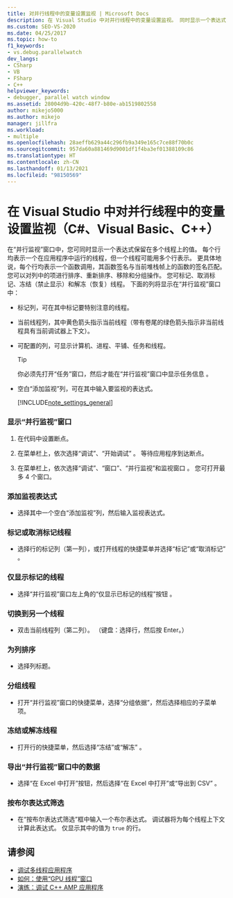 ```yaml
---
title: 对并行线程中的变量设置监视 | Microsoft Docs
description: 在 Visual Studio 中对并行线程中的变量设置监视。 同时显示一个表达式在多个线程上保留的值。
ms.custom: SEO-VS-2020
ms.date: 04/25/2017
ms.topic: how-to
f1_keywords:
- vs.debug.parallelwatch
dev_langs:
- CSharp
- VB
- FSharp
- C++
helpviewer_keywords:
- debugger, parallel watch window
ms.assetid: 28004d9b-420c-48f7-b80e-ab1519802558
author: mikejo5000
ms.author: mikejo
manager: jillfra
ms.workload:
- multiple
ms.openlocfilehash: 28aeffb629a44c296fb9a349e165c7ce88f70b0c
ms.sourcegitcommit: 957da60a881469d9001df1f4ba3ef01388109c86
ms.translationtype: HT
ms.contentlocale: zh-CN
ms.lasthandoff: 01/13/2021
ms.locfileid: "98150569"
---
```

# <a name="set-a-watch-on-variables-in-parallel-threads-in-visual-studio-c-visual-basic-c"></a>在 Visual Studio 中对并行线程中的变量设置监视（C#、Visual Basic、C++）
在“并行监视”窗口中，您可同时显示一个表达式保留在多个线程上的值。 每个行均表示一个在应用程序中运行的线程，但一个线程可能用多个行表示。 更具体地说，每个行均表示一个函数调用，其函数签名与当前堆栈帧上的函数的签名匹配。 您可以对列中的项进行排序、重新排序、移除和分组操作。 您可标记、取消标记、冻结（禁止显示）和解冻（恢复）线程。 下面的列将显示在“并行监视”窗口中：

- 标记列，可在其中标记要特别注意的线程。

- 当前线程列，其中黄色箭头指示当前线程（带有卷尾的绿色箭头指示非当前线程具有当前调试器上下文）。

- 可配置的列，可显示计算机、进程、平铺、任务和线程。

  > [!TIP]
  > 你必须先打开“任务”窗口，然后才能在“并行监视”窗口中显示任务信息 。

- 空白“添加监视”列，可在其中输入要监视的表达式。

  [!INCLUDE[note_settings_general](../data-tools/includes/note_settings_general_md.md)]

### <a name="to-display-the-parallel-watch-window"></a>显示“并行监视”窗口

1. 在代码中设置断点。

2. 在菜单栏上，依次选择“调试”、“开始调试” 。 等待应用程序到达断点。

3. 在菜单栏上，依次选择“调试”、“窗口”、“并行监视”和监视窗口  。 您可打开最多 4 个窗口。

### <a name="to-add-a-watch-expression"></a>添加监视表达式

- 选择其中一个空白“添加监视”列，然后输入监视表达式。

### <a name="to-flag-or-unflag-a-thread"></a>标记或取消标记线程

- 选择行的标记列（第一列），或打开线程的快捷菜单并选择“标记”或“取消标记” 。

### <a name="to-display-only-flagged-threads"></a>仅显示标记的线程

- 选择“并行监视”窗口左上角的“仅显示已标记的线程”按钮 。

### <a name="to-switch-to-another-thread"></a>切换到另一个线程

- 双击当前线程列（第二列）。 （键盘：选择行，然后按 Enter。）

### <a name="to-sort-a-column"></a>为列排序

- 选择列标题。

### <a name="to-group-threads"></a>分组线程

- 打开“并行监视”窗口的快捷菜单，选择“分组依据”，然后选择相应的子菜单项。

### <a name="to-freeze-or-thaw-threads"></a>冻结或解冻线程

- 打开行的快捷菜单，然后选择“冻结”或“解冻” 。

### <a name="to-export-the-data-in-the-parallel-watch-window"></a>导出“并行监视”窗口中的数据

- 选择“在 Excel 中打开”按钮，然后选择“在 Excel 中打开”或“导出到 CSV”  。

### <a name="to-filter-by-a-boolean-expression"></a>按布尔表达式筛选

- 在“按布尔表达式筛选”框中输入一个布尔表达式。 调试器将为每个线程上下文计算此表达式。 仅显示其中的值为 `true` 的行。

## <a name="see-also"></a>请参阅
- [调试多线程应用程序](../debugger/debug-multithreaded-applications-in-visual-studio.md)
- [如何：使用“GPU 线程”窗口](../debugger/how-to-use-the-gpu-threads-window.md)
- [演练：调试 C++ AMP 应用程序](/cpp/parallel/amp/walkthrough-debugging-a-cpp-amp-application)